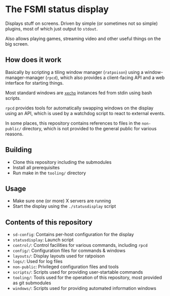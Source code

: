 # The FSMI status display
Displays stuff on screens. Driven by simple (or sometimes not so simple)
plugins, most of which just output to `stdout`.

Also allows playing games, streaming video and other useful things on the big
screen.

## How does it work
Basically by scripting a tiling window manager (`ratpoison`) using a window-manager-manager
(`rpcd`), which also provides a client-facing API and a web interface for starting things.

Most standard windows are [`xecho`](https://github.com/cbdevnet/xecho) instances fed from
stdin using bash scripts.

`rpcd` provides tools for automatically swapping windows on the display using an API,
which is used by a watchdog script to react to external events.

In some places, this repository contains references to files in the `non-public/` directory,
which is not provided to the general public for various reasons.

## Building
* Clone this repository including the submodules
* Install all prerequisites
* Run make in the `tooling/` directory

## Usage
* Make sure one (or more) X servers are running
* Start the display using the `./statusdisplay` script

## Contents of this repository

* `sd-config`: Contains per-host configuration for the display
* `statusdisplay`: Launch script
* `control/`: Control facilities for various commands, including `rpcd`
* `config/`: Configuration files for commands & windows
* `layouts/`: Display layouts used for ratpoison
* `logs/`: Used for log files
* `non-public`: Privileged configuration files and tools
* `scripts/`: Scripts used for providing user-startable commands
* `tooling/`: Tools used for the operation of this repository, most provided as git submodules
* `windows/`: Scripts used for providing automated information windows

